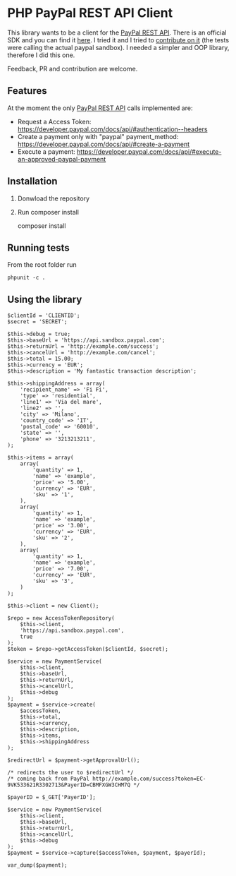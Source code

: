 PHP PayPal REST API Client
==========================

This library wants to be a client for the [PayPal REST API](https://developer.paypal.com/docs/api/).
There is an official SDK and you can find it [here](https://github.com/paypal/rest-api-sdk-php).
I tried it and I tried to [contribute on it](https://github.com/p16/rest-api-sdk-php) (the tests were calling the actual paypal sandbox). 
I needed a simpler and OOP library, therefore I did this one.

Feedback, PR and contribution are welcome.


Features
--------

At the moment the only [PayPal REST API](https://developer.paypal.com/docs/api/) calls implemented are:

- Request a Access Token: https://developer.paypal.com/docs/api/#authentication--headers
- Create a payment only with "paypal" payment_method: https://developer.paypal.com/docs/api/#create-a-payment 
- Execute a payment: https://developer.paypal.com/docs/api/#execute-an-approved-paypal-payment


Installation
------------

1. Donwload the repository

2. Run composer install

    composer install


Running tests
-------------

From the root folder run

    phpunit -c .


Using the library
-----------------

    $clientId = 'CLIENTID';
    $secret = 'SECRET';

    $this->debug = true;
    $this->baseUrl = 'https://api.sandbox.paypal.com';
    $this->returnUrl = 'http://example.com/success';
    $this->cancelUrl = 'http://example.com/cancel';
    $this->total = 15.00;
    $this->currency = 'EUR';
    $this->description = 'My fantastic transaction description';

    $this->shippingAddress = array(
        'recipient_name' => 'Fi Fi',
        'type' => 'residential',
        'line1' => 'Via del mare',
        'line2' => '',
        'city' => 'Milano',
        'country_code' => 'IT',
        'postal_code' => '60010',
        'state' => '',
        'phone' => '3213213211',
    );

    $this->items = array(
        array(
            'quantity' => 1,
            'name' => 'example',
            'price' => '5.00',
            'currency' => 'EUR',
            'sku' => '1',
        ),
        array(
            'quantity' => 1,
            'name' => 'example',
            'price' => '3.00',
            'currency' => 'EUR',
            'sku' => '2',
        ),
        array(
            'quantity' => 1,
            'name' => 'example',
            'price' => '7.00',
            'currency' => 'EUR',
            'sku' => '3',
        )
    );
    
    $this->client = new Client();

    $repo = new AccessTokenRepository(
        $this->client,
        'https://api.sandbox.paypal.com',
        true
    );
    $token = $repo->getAccessToken($clientId, $secret);

    $service = new PaymentService(
        $this->client,
        $this->baseUrl,
        $this->returnUrl,
        $this->cancelUrl,
        $this->debug
    );
    $payment = $service->create(
        $accessToken,
        $this->total,
        $this->currency,
        $this->description,
        $this->items,
        $this->shippingAddress
    );

    $redirectUrl = $payment->getApprovalUrl();

    /* redirects the user to $redirectUrl */
    /* coming back from PayPal http://example.com/success?token=EC-9VK533621R3302713&PayerID=CBMFXGW3CHM7Q */

    $payerID = $_GET['PayerID'];

    $service = new PaymentService(
        $this->client,
        $this->baseUrl,
        $this->returnUrl,
        $this->cancelUrl,
        $this->debug
    );
    $payment = $service->capture($accessToken, $payment, $payerId);

    var_dump($payment);
